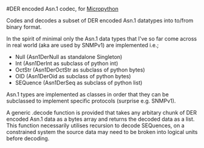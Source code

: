 #DER encoded Asn.1 codec, for [Micropython](www.micropython.org)

Codes and decodes a subset of DER encoded Asn.1 datatypes into to/from 
binary format. 

In the spirit of minimal only the Asn.1 data types that I've so far
come across in real world (aka are used by SNMPv1) are implemented i.e.;

- Null (Asn1DerNull as standalone Singleton)
- Int (Asn1DerInt as subclass of python int)
- OctStr (Asn1DerOctStr as subclass of python bytes)
- OID (Asn1DerOid as subclass of python bytes)
- SEQuence (Asn1DerSeq as subclass of python list)

Asn.1 types are implemented as classes in order that they can be 
subclassed to implement specific protocols (surprise e.g. SNMPv1).

A generic .decode function is provided that takes any arbitary chunk of
DER encoded Asn.1 data as a bytes array and returns the decoded data 
as a list.  This function necessarily utilises recursion to decode
SEQuences, on a constrained system the source data may need to be 
broken into logical units before decoding. 